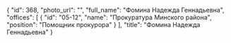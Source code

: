 {
    "id": 368,
    "photo_url": "",
    "full_name": "Фомина Надежда Геннадьевна",
    "offices": [
        {
            "id": "05-12",
            "name": "Прокуратура Минского района",
            "position": "Помощник прокурора"
        }
    ],
    "title": "Фомина Надежда Геннадьевна"
}